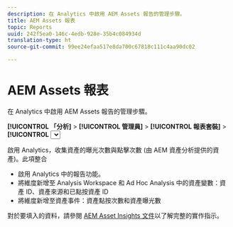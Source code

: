 ```yaml
---
description: 在 Analytics 中啟用 AEM Assets 報告的管理步驟。
title: AEM Assets 報表
topic: Reports
uuid: 242f5ea0-146c-4edb-928e-35b4c084934d
translation-type: ht
source-git-commit: 99ee24efaa517e8da700c67818c111c4aa90dc02

---
```



# AEM Assets 報表

在 Analytics 中啟用 AEM Assets 報告的管理步驟。

**[!UICONTROL 「分析]** > **[!UICONTROL 管理員]** > **[!UICONTROL 報表套裝]** > **[!UICONTROL <select report suite>]** > **[!UICONTROL 編輯設定]** > **[!UICONTROL AEM]** > **[!UICONTROL AEM Assets 報表」]**

啟用 Analytics，收集資產的曝光次數與點擊次數 (由 AEM 資產分析提供的資產)。此項整合

* 啟用 Analytics 中的報告功能。
* 將維度新增至 Analysis Workspace 和 Ad Hoc Analysis 中的資產變數：資產 ID、資產來源和已點按資產 ID
* 將維度新增至資產事件：資產點按次數和資產曝光數

對於要填入的資料，請參閱 [AEM Asset Insights 文件](https://docs.adobe.com/docs/en/aem/6-2/author/assets/managing-assets-touch-ui/asset-insights.html)以了解完整的實作指示。
